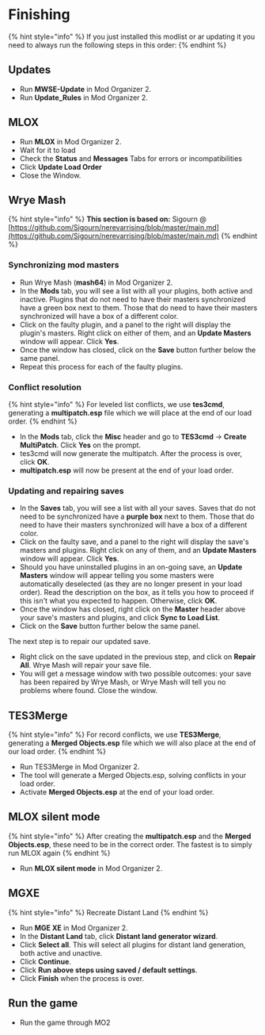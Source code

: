 # Finishing

{% hint style="info" %}
If you just installed this modlist or ar updating it you need to always run the following steps in this order:
{% endhint %}

## Updates

* Run **MWSE-Update** in Mod Organizer 2.
* Run **Update_Rules** in Mod Organizer 2.

## MLOX

* Run **MLOX** in Mod Organizer 2.
* Wait for it to load
* Check the **Status** and **Messages** Tabs for errors or incompatibilities
* Click **Update Load Order**
* Close the Window.

## Wrye Mash

{% hint style="info" %}
**This section is based on:** Sigourn @ [https://github.com/Sigourn/nerevarrising/blob/master/main.md](https://github.com/Sigourn/nerevarrising/blob/master/main.md)
{% endhint %}

### Synchronizing mod masters

* Run Wrye Mash (**mash64**) in Mod Organizer 2.
* In the **Mods** tab, you will see a list with all your plugins, both active and inactive. Plugins that do not need to have their masters synchronized have a green box next to them. Those that do need to have their masters synchronized will have a box of a different color.
* Click on the faulty plugin, and a panel to the right will display the plugin's masters. Right click on either of them, and an **Update Masters** window will appear. Click **Yes**.
* Once the window has closed, click on the **Save** button further below the same panel.
* Repeat this process for each of the faulty plugins.

### Conflict resolution

{% hint style="info" %}
For leveled list conflicts, we use **tes3cmd**, generating a **multipatch.esp** file which we will place at the end of our load order.
{% endhint %}

* In the **Mods** tab, click the **Misc** header and go to **TES3cmd** -> **Create MultiPatch**. Click **Yes** on the prompt.
* tes3cmd will now generate the multipatch. After the process is over, click **OK**.
* **multipatch.esp** will now be present at the end of your load order.

### Updating and repairing saves

* In the **Saves** tab, you will see a list with all your saves. Saves that do not need to be synchronized have a **purple box** next to them. Those that do need to have their masters synchronized will have a box of a different color.
* Click on the faulty save, and a panel to the right will display the save's masters and plugins. Right click on any of them, and an **Update Masters** window will appear. Click **Yes**.
* Should you have uninstalled plugins in an on-going save, an **Update Masters** window will appear telling you some masters were automatically deselected (as they are no longer present in your load order). Read the description on the box, as it tells you how to proceed if this isn't what you expected to happen. Otherwise, click **OK**.
* Once the window has closed, right click on the **Master** header above your save's masters and plugins, and click **Sync to Load List**.
* Click on the **Save** button further below the same panel.

The next step is to repair our updated save.

* Right click on the save updated in the previous step, and click on **Repair All**. Wrye Mash will repair your save file.
* You will get a message window with two possible outcomes: your save has been repaired by Wrye Mash, or Wrye Mash will tell you no problems where found. Close the window.

## TES3Merge

{% hint style="info" %}
For record conflicts, we use **TES3Merge**, generating a **Merged Objects.esp** file which we will also place at the end of our load order.
{% endhint %}

* Run TES3Merge in Mod Organizer 2.
* The tool will generate a Merged Objects.esp, solving conflicts in your load order.
* Activate **Merged Objects.esp** at the end of your load order.

## MLOX silent mode

{% hint style="info" %}
After creating the **multipatch.esp** and the **Merged Objects.esp**, these need to be in the correct order. The fastest is to simply run MLOX again
{% endhint %}

* Run **MLOX silent mode** in Mod Organizer 2.

## MGXE

{% hint style="info" %}
Recreate Distant Land
{% endhint %}

* Run **MGE XE** in Mod Organizer 2.
* In the **Distant Land** tab, click **Distant land generator wizard**.
* Click **Select all**. This will select all plugins for distant land generation, both active and unactive.
* Click **Continue**.
* Click **Run above steps using saved / default settings**.
* Click **Finish** when the process is over.

## Run the game

* Run the game through MO2
